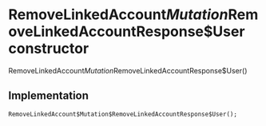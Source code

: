 


# RemoveLinkedAccount$Mutation$RemoveLinkedAccountResponse$User constructor







RemoveLinkedAccount$Mutation$RemoveLinkedAccountResponse$User()





## Implementation

```dart
RemoveLinkedAccount$Mutation$RemoveLinkedAccountResponse$User();
```







